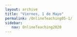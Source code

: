```yaml
---
layout: archive
title: "Viernes, 1 de Mayo"
permalink: /OnlineTeaching05-1/
sidebar:
   nav: OnlineTeaching2020
---
```

<!---
> **ANUNCIOS:**  
>

> **PLAN PARA HOY:**
>

> **Tarea:**
>
-->
